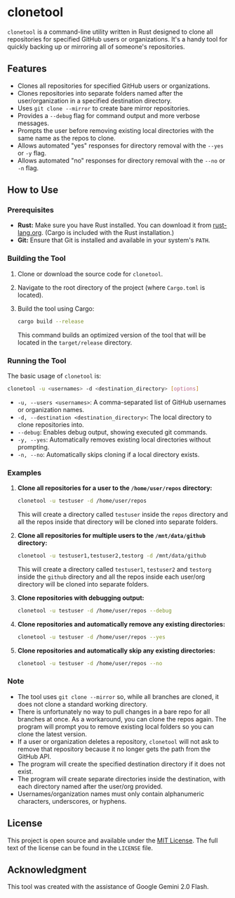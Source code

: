 # clonetool

`clonetool` is a command-line utility written in Rust designed to clone all repositories for specified GitHub users or organizations. It's a handy tool for quickly backing up or mirroring all of someone's repositories.

## Features

*   Clones all repositories for specified GitHub users or organizations.
*   Clones repositories into separate folders named after the user/organization in a specified destination directory.
*   Uses `git clone --mirror` to create bare mirror repositories.
*   Provides a `--debug` flag for command output and more verbose messages.
*   Prompts the user before removing existing local directories with the same name as the repos to clone.
*   Allows automated "yes" responses for directory removal with the `--yes` or `-y` flag.
*   Allows automated "no" responses for directory removal with the `--no` or `-n` flag.

## How to Use

### Prerequisites

*   **Rust:** Make sure you have Rust installed. You can download it from [rust-lang.org](https://www.rust-lang.org). (Cargo is included with the Rust installation.)
*   **Git:** Ensure that Git is installed and available in your system's `PATH`.

### Building the Tool

1.  Clone or download the source code for `clonetool`.
2.  Navigate to the root directory of the project (where `Cargo.toml` is located).
3.  Build the tool using Cargo:

    ```bash
    cargo build --release
    ```

    This command builds an optimized version of the tool that will be located in the `target/release` directory.

### Running the Tool

The basic usage of `clonetool` is:

```bash
clonetool -u <usernames> -d <destination_directory> [options]
```

*   `-u, --users <usernames>`: A comma-separated list of GitHub usernames or organization names.
*   `-d, --destination <destination_directory>`: The local directory to clone repositories into.
*   `--debug`: Enables debug output, showing executed git commands.
*   `-y, --yes`: Automatically removes existing local directories without prompting.
*   `-n, --no`: Automatically skips cloning if a local directory exists.

### Examples

1.  **Clone all repositories for a user to the `/home/user/repos` directory:**

    ```bash
    clonetool -u testuser -d /home/user/repos
    ```
    This will create a directory called `testuser` inside the `repos` directory and all the repos inside that directory will be cloned into separate folders.

2.  **Clone all repositories for multiple users to the `/mnt/data/github` directory:**

    ```bash
    clonetool -u testuser1,testuser2,testorg -d /mnt/data/github
    ```
    This will create a directory called `testuser1`, `testuser2` and `testorg` inside the `github` directory and all the repos inside each user/org directory will be cloned into separate folders.

3.  **Clone repositories with debugging output:**

    ```bash
    clonetool -u testuser -d /home/user/repos --debug
    ```

4.  **Clone repositories and automatically remove any existing directories:**

    ```bash
    clonetool -u testuser -d /home/user/repos --yes
    ```

5.  **Clone repositories and automatically skip any existing directories:**

    ```bash
    clonetool -u testuser -d /home/user/repos --no
    ```

### Note

*   The tool uses `git clone --mirror` so, while all branches are cloned, it does not clone a standard working directory.
*   There is unfortunately no way to pull changes in a bare repo for all branches at once. As a workaround, you can clone the repos again. The program will prompt you to remove existing local folders so you can clone the latest version.
*   If a user or organization deletes a repository, `clonetool` will not ask to remove that repository because it no longer gets the path from the GitHub API.
*   The program will create the specified destination directory if it does not exist.
*   The program will create separate directories inside the destination, with each directory named after the user/org provided.
*   Usernames/organization names must only contain alphanumeric characters, underscores, or hyphens.

## License

This project is open source and available under the [MIT License](LICENSE). The full text of the license can be found in the `LICENSE` file.

## Acknowledgment
This tool was created with the assistance of Google Gemini 2.0 Flash.